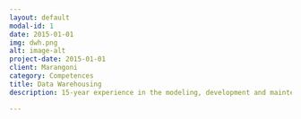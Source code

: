 ```yaml
---
layout: default
modal-id: 1
date: 2015-01-01
img: dwh.png
alt: image-alt
project-date: 2015-01-01
client: Marangoni
category: Competences
title: Data Warehousing
description: 15-year experience in the modeling, development and maintenance of medium- until big-sized data warehouses. Proficiency in Oracle Database. Good expertise in several RDBMS like SQL Server, DB2, Teradata, ExaSol, Netezza and others

---
```

